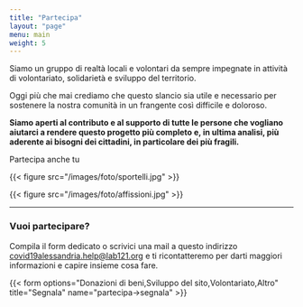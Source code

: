 ```yaml
---
title: "Partecipa"
layout: "page"
menu: main
weight: 5
---
```


Siamo un gruppo di realtà locali e volontari da sempre impegnate in attività di volontariato, solidarietà e sviluppo del territorio. 

Oggi più che mai crediamo che questo slancio sia utile e necessario per sostenere la nostra comunità in un frangente così difficile e doloroso.

**Siamo aperti al contributo e al supporto di tutte le persone che vogliano aiutarci a rendere questo progetto più completo e, in ultima analisi, più aderente ai bisogni dei cittadini, in particolare dei più fragili.**


Partecipa anche tu

{{< figure src="/images/foto/sportelli.jpg" >}}

{{< figure src="/images/foto/affissioni.jpg" >}}

_____________________

### Vuoi partecipare? 

Compila il form dedicato o scrivici una mail a questo indirizzo covid19alessandria.help@lab121.org e ti ricontatteremo per darti maggiori informazioni e capire insieme cosa fare. 

{{< form options="Donazioni di beni,Sviluppo del sito,Volontariato,Altro" title="Segnala" name="partecipa->segnala" >}}
